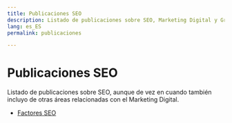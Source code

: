 ```yaml
---
title: Publicaciones SEO
description: Listado de publicaciones sobre SEO, Marketing Digital y Growth Hacking
lang: es_ES
permalink: publicaciones

---
```


# Publicaciones SEO

Listado de publicaciones sobre SEO, aunque de vez en cuando también incluyo de otras áreas relacionadas con el Marketing Digital.

- [Factores SEO](factores-seo)

<!--stackedit_data:
eyJoaXN0b3J5IjpbNDE1Mzg0NzY4XX0=
-->